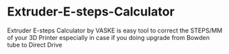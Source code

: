 # Extruder-E-steps-Calculator
Extruder E-steps Calculator by VASKE is easy tool to correct the STEPS/MM of your 3D Printer especially in case if you doing upgrade from Bowden tube to Direct Drive
